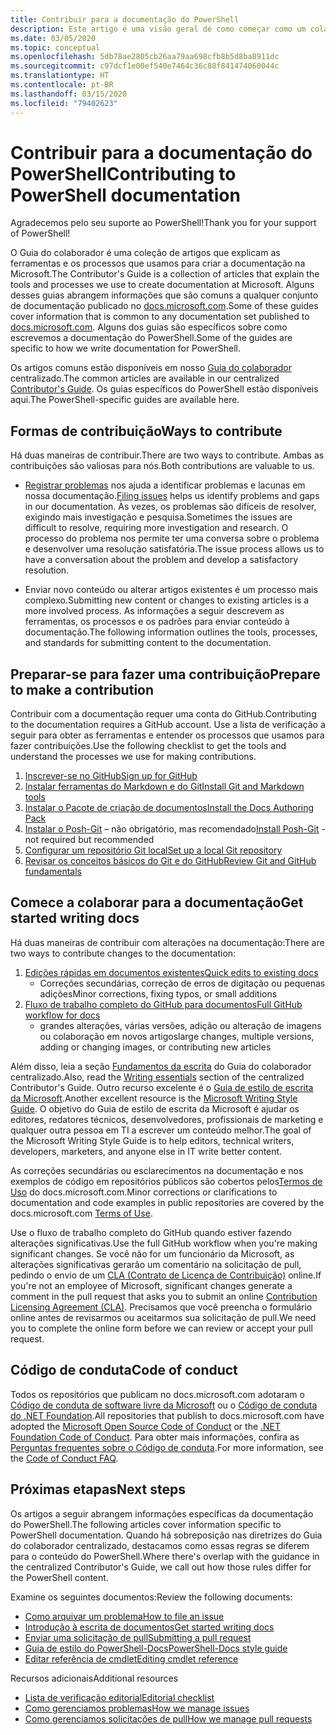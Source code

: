 ```yaml
---
title: Contribuir para a documentação do PowerShell
description: Este artigo é uma visão geral de como começar como um colaborador da documentação do PowerShell.
ms.date: 03/05/2020
ms.topic: conceptual
ms.openlocfilehash: 5db78ae2805cb26aa79aa698cfb8b5d8ba8911dc
ms.sourcegitcommit: c97dcf1e00ef540e7464c36c88f841474060044c
ms.translationtype: HT
ms.contentlocale: pt-BR
ms.lasthandoff: 03/15/2020
ms.locfileid: "79402623"
---
```

# <a name="contributing-to-powershell-documentation"></a><span data-ttu-id="24451-103">Contribuir para a documentação do PowerShell</span><span class="sxs-lookup"><span data-stu-id="24451-103">Contributing to PowerShell documentation</span></span>

<span data-ttu-id="24451-104">Agradecemos pelo seu suporte ao PowerShell!</span><span class="sxs-lookup"><span data-stu-id="24451-104">Thank you for your support of PowerShell!</span></span>

<span data-ttu-id="24451-105">O Guia do colaborador é uma coleção de artigos que explicam as ferramentas e os processos que usamos para criar a documentação na Microsoft.</span><span class="sxs-lookup"><span data-stu-id="24451-105">The Contributor's Guide is a collection of articles that explain the tools and processes we use to create documentation at Microsoft.</span></span> <span data-ttu-id="24451-106">Alguns desses guias abrangem informações que são comuns a qualquer conjunto de documentação publicado no [docs.microsoft.com][docs].</span><span class="sxs-lookup"><span data-stu-id="24451-106">Some of these guides cover information that is common to any documentation set published to [docs.microsoft.com][docs].</span></span> <span data-ttu-id="24451-107">Alguns dos guias são específicos sobre como escrevemos a documentação do PowerShell.</span><span class="sxs-lookup"><span data-stu-id="24451-107">Some of the guides are specific to how we write documentation for PowerShell.</span></span>

<span data-ttu-id="24451-108">Os artigos comuns estão disponíveis em nosso [Guia do colaborador][contribute] centralizado.</span><span class="sxs-lookup"><span data-stu-id="24451-108">The common articles are available in our centralized [Contributor's Guide][contribute].</span></span> <span data-ttu-id="24451-109">Os guias específicos do PowerShell estão disponíveis aqui.</span><span class="sxs-lookup"><span data-stu-id="24451-109">The PowerShell-specific guides are available here.</span></span>

## <a name="ways-to-contribute"></a><span data-ttu-id="24451-110">Formas de contribuição</span><span class="sxs-lookup"><span data-stu-id="24451-110">Ways to contribute</span></span>

<span data-ttu-id="24451-111">Há duas maneiras de contribuir.</span><span class="sxs-lookup"><span data-stu-id="24451-111">There are two ways to contribute.</span></span> <span data-ttu-id="24451-112">Ambas as contribuições são valiosas para nós.</span><span class="sxs-lookup"><span data-stu-id="24451-112">Both contributions are valuable to us.</span></span>

- <span data-ttu-id="24451-113">[Registrar problemas][file-an-issue] nos ajuda a identificar problemas e lacunas em nossa documentação.</span><span class="sxs-lookup"><span data-stu-id="24451-113">[Filing issues][file-an-issue] helps us identify problems and gaps in our documentation.</span></span> <span data-ttu-id="24451-114">Às vezes, os problemas são difíceis de resolver, exigindo mais investigação e pesquisa.</span><span class="sxs-lookup"><span data-stu-id="24451-114">Sometimes the issues are difficult to resolve, requiring more investigation and research.</span></span> <span data-ttu-id="24451-115">O processo do problema nos permite ter uma conversa sobre o problema e desenvolver uma resolução satisfatória.</span><span class="sxs-lookup"><span data-stu-id="24451-115">The issue process allows us to have a conversation about the problem and develop a satisfactory resolution.</span></span>

- <span data-ttu-id="24451-116">Enviar novo conteúdo ou alterar artigos existentes é um processo mais complexo.</span><span class="sxs-lookup"><span data-stu-id="24451-116">Submitting new content or changes to existing articles is a more involved process.</span></span> <span data-ttu-id="24451-117">As informações a seguir descrevem as ferramentas, os processos e os padrões para enviar conteúdo à documentação.</span><span class="sxs-lookup"><span data-stu-id="24451-117">The following information outlines the tools, processes, and standards for submitting content to the documentation.</span></span>

## <a name="prepare-to-make-a-contribution"></a><span data-ttu-id="24451-118">Preparar-se para fazer uma contribuição</span><span class="sxs-lookup"><span data-stu-id="24451-118">Prepare to make a contribution</span></span>

<span data-ttu-id="24451-119">Contribuir com a documentação requer uma conta do GitHub.</span><span class="sxs-lookup"><span data-stu-id="24451-119">Contributing to the documentation requires a GitHub account.</span></span> <span data-ttu-id="24451-120">Use a lista de verificação a seguir para obter as ferramentas e entender os processos que usamos para fazer contribuições.</span><span class="sxs-lookup"><span data-stu-id="24451-120">Use the following checklist to get the tools and understand the processes we use for making contributions.</span></span>

1. [<span data-ttu-id="24451-121">Inscrever-se no GitHub</span><span class="sxs-lookup"><span data-stu-id="24451-121">Sign up for GitHub</span></span>](/contribute/get-started-setup-github)
1. [<span data-ttu-id="24451-122">Instalar ferramentas do Markdown e do Git</span><span class="sxs-lookup"><span data-stu-id="24451-122">Install Git and Markdown tools</span></span>](/contribute/get-started-setup-tools)
1. [<span data-ttu-id="24451-123">Instalar o Pacote de criação de documentos</span><span class="sxs-lookup"><span data-stu-id="24451-123">Install the Docs Authoring Pack</span></span>](/contribute/how-to-write-docs-auth-pack)
1. <span data-ttu-id="24451-124">[Instalar o Posh-Git][posh-git] – não obrigatório, mas recomendado</span><span class="sxs-lookup"><span data-stu-id="24451-124">[Install Posh-Git][posh-git] - not required but recommended</span></span>
1. [<span data-ttu-id="24451-125">Configurar um repositório Git local</span><span class="sxs-lookup"><span data-stu-id="24451-125">Set up a local Git repository</span></span>](/contribute/get-started-setup-local)
1. [<span data-ttu-id="24451-126">Revisar os conceitos básicos do Git e do GitHub</span><span class="sxs-lookup"><span data-stu-id="24451-126">Review Git and GitHub fundamentals</span></span>](/contribute/git-github-fundamentals)

## <a name="get-started-writing-docs"></a><span data-ttu-id="24451-127">Comece a colaborar para a documentação</span><span class="sxs-lookup"><span data-stu-id="24451-127">Get started writing docs</span></span>

<span data-ttu-id="24451-128">Há duas maneiras de contribuir com alterações na documentação:</span><span class="sxs-lookup"><span data-stu-id="24451-128">There are two ways to contribute changes to the documentation:</span></span>

1. [<span data-ttu-id="24451-129">Edições rápidas em documentos existentes</span><span class="sxs-lookup"><span data-stu-id="24451-129">Quick edits to existing docs</span></span>](/contribute/#quick-edits-to-existing-documents)
   - <span data-ttu-id="24451-130">Correções secundárias, correção de erros de digitação ou pequenas adições</span><span class="sxs-lookup"><span data-stu-id="24451-130">Minor corrections, fixing typos, or small additions</span></span>
1. [<span data-ttu-id="24451-131">Fluxo de trabalho completo do GitHub para documentos</span><span class="sxs-lookup"><span data-stu-id="24451-131">Full GitHub workflow for docs</span></span>](/contribute/how-to-write-workflows-major)
   - <span data-ttu-id="24451-132">grandes alterações, várias versões, adição ou alteração de imagens ou colaboração em novos artigos</span><span class="sxs-lookup"><span data-stu-id="24451-132">large changes, multiple versions, adding or changing images, or contributing new articles</span></span>

<span data-ttu-id="24451-133">Além disso, leia a seção [Fundamentos da escrita](/contribute/style-quick-start) do Guia do colaborador centralizado.</span><span class="sxs-lookup"><span data-stu-id="24451-133">Also, read the [Writing essentials](/contribute/style-quick-start) section of the centralized Contributor's Guide.</span></span> <span data-ttu-id="24451-134">Outro recurso excelente é o [Guia de estilo de escrita da Microsoft][style-guide].</span><span class="sxs-lookup"><span data-stu-id="24451-134">Another excellent resource is the [Microsoft Writing Style Guide][style-guide].</span></span> <span data-ttu-id="24451-135">O objetivo do Guia de estilo de escrita da Microsoft é ajudar os editores, redatores técnicos, desenvolvedores, profissionais de marketing e qualquer outra pessoa em TI a escrever um conteúdo melhor.</span><span class="sxs-lookup"><span data-stu-id="24451-135">The goal of the Microsoft Writing Style Guide is to help editors, technical writers, developers, marketers, and anyone else in IT write better content.</span></span>

<span data-ttu-id="24451-136">As correções secundárias ou esclarecimentos na documentação e nos exemplos de código em repositórios públicos são cobertos pelos[Termos de Uso][terms-of-use] do docs.microsoft.com.</span><span class="sxs-lookup"><span data-stu-id="24451-136">Minor corrections or clarifications to documentation and code examples in public repositories are covered by the docs.microsoft.com [Terms of Use][terms-of-use].</span></span>

<span data-ttu-id="24451-137">Use o fluxo de trabalho completo do GitHub quando estiver fazendo alterações significativas.</span><span class="sxs-lookup"><span data-stu-id="24451-137">Use the full GitHub workflow when you're making significant changes.</span></span> <span data-ttu-id="24451-138">Se você não for um funcionário da Microsoft, as alterações significativas gerarão um comentário na solicitação de pull, pedindo o envio de um [CLA (Contrato de Licença de Contribuição)][cla] online.</span><span class="sxs-lookup"><span data-stu-id="24451-138">If you're not an employee of Microsoft, significant changes generate a comment in the pull request that asks you to submit an online [Contribution Licensing Agreement (CLA)][cla].</span></span> <span data-ttu-id="24451-139">Precisamos que você preencha o formulário online antes de revisarmos ou aceitarmos sua solicitação de pull.</span><span class="sxs-lookup"><span data-stu-id="24451-139">We need you to complete the online form before we can review or accept your pull request.</span></span>

## <a name="code-of-conduct"></a><span data-ttu-id="24451-140">Código de conduta</span><span class="sxs-lookup"><span data-stu-id="24451-140">Code of conduct</span></span>

<span data-ttu-id="24451-141">Todos os repositórios que publicam no docs.microsoft.com adotaram o [Código de conduta de software livre da Microsoft](https://opensource.microsoft.com/codeofconduct/) ou o [Código de conduta do .NET Foundation](https://dotnetfoundation.org/code-of-conduct).</span><span class="sxs-lookup"><span data-stu-id="24451-141">All repositories that publish to docs.microsoft.com have adopted the [Microsoft Open Source Code of Conduct](https://opensource.microsoft.com/codeofconduct/) or the [.NET Foundation Code of Conduct](https://dotnetfoundation.org/code-of-conduct).</span></span> <span data-ttu-id="24451-142">Para obter mais informações, confira as [Perguntas frequentes sobre o Código de conduta](https://opensource.microsoft.com/codeofconduct/faq/).</span><span class="sxs-lookup"><span data-stu-id="24451-142">For more information, see the [Code of Conduct FAQ](https://opensource.microsoft.com/codeofconduct/faq/).</span></span>

## <a name="next-steps"></a><span data-ttu-id="24451-143">Próximas etapas</span><span class="sxs-lookup"><span data-stu-id="24451-143">Next steps</span></span>

<span data-ttu-id="24451-144">Os artigos a seguir abrangem informações específicas da documentação do PowerShell.</span><span class="sxs-lookup"><span data-stu-id="24451-144">The following articles cover information specific to PowerShell documentation.</span></span> <span data-ttu-id="24451-145">Quando há sobreposição nas diretrizes do Guia do colaborador centralizado, destacamos como essas regras se diferem para o conteúdo do PowerShell.</span><span class="sxs-lookup"><span data-stu-id="24451-145">Where there's overlap with the guidance in the centralized Contributor's Guide, we call out how those rules differ for the PowerShell content.</span></span>

<span data-ttu-id="24451-146">Examine os seguintes documentos:</span><span class="sxs-lookup"><span data-stu-id="24451-146">Review the following documents:</span></span>

- [<span data-ttu-id="24451-147">Como arquivar um problema</span><span class="sxs-lookup"><span data-stu-id="24451-147">How to file an issue</span></span>](file-an-issue.md)
- [<span data-ttu-id="24451-148">Introdução à escrita de documentos</span><span class="sxs-lookup"><span data-stu-id="24451-148">Get started writing docs</span></span>](get-started-writing.md)
- [<span data-ttu-id="24451-149">Enviar uma solicitação de pull</span><span class="sxs-lookup"><span data-stu-id="24451-149">Submitting a pull request</span></span>](pull-requests.md)
- [<span data-ttu-id="24451-150">Guia de estilo do PowerShell-Docs</span><span class="sxs-lookup"><span data-stu-id="24451-150">PowerShell-Docs style guide</span></span>](powershell-style-guide.md)
- [<span data-ttu-id="24451-151">Editar referência de cmdlet</span><span class="sxs-lookup"><span data-stu-id="24451-151">Editing cmdlet reference</span></span>](editing-cmdlet-ref.md)

<span data-ttu-id="24451-152">Recursos adicionais</span><span class="sxs-lookup"><span data-stu-id="24451-152">Additional resources</span></span>

- [<span data-ttu-id="24451-153">Lista de verificação editorial</span><span class="sxs-lookup"><span data-stu-id="24451-153">Editorial checklist</span></span>](editorial-checklist.md)
- [<span data-ttu-id="24451-154">Como gerenciamos problemas</span><span class="sxs-lookup"><span data-stu-id="24451-154">How we manage issues</span></span>](managing-issues.md)
- [<span data-ttu-id="24451-155">Como gerenciamos solicitações de pull</span><span class="sxs-lookup"><span data-stu-id="24451-155">How we manage pull requests</span></span>](managing-pull-requests.md)

<!--link refs-->
[cla]: https://cla.microsoft.com/
[contribute]: /contribute/
[docs]: https://docs.microsoft.com/
[file-an-issue]: file-an-issue.md
[posh-git]: https://www.powershellgallery.com/packages/posh-git
[psdocs]: https://docs.microsoft.com/powershell
[style-guide]: https://docs.microsoft.com/style-guide/welcome/
[terms-of-use]: https://docs.microsoft.com/legal/termsofuse